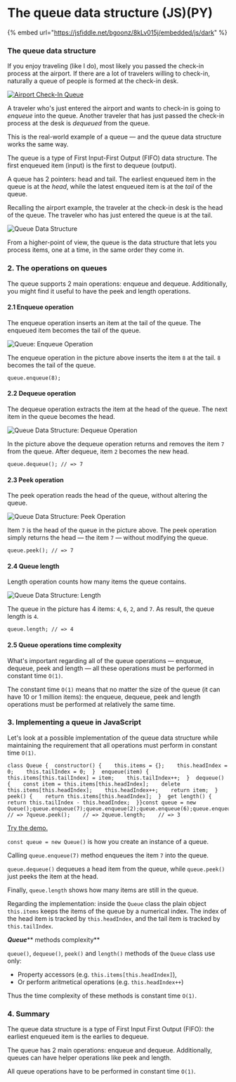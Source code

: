 # The queue data structure (JS)(PY)

{% embed url="https://jsfiddle.net/bgoonz/8kLv015j/embedded/js/dark" %}

### The queue data structure <a href="#1-the-queue-data-structure" id="1-the-queue-data-structure"></a>

If you enjoy traveling (like I do), most likely you passed the check-in process at the airport. If there are a lot of travelers willing to check-in, naturally a queue of people is formed at the check-in desk.

[![Airport Check-In Queue](https://dmitripavlutin.com/static/74238f7d04ea1cd6e04eb09ba0a9dd77/b60ba/airport-queue.jpg)](https://dmitripavlutin.com/static/74238f7d04ea1cd6e04eb09ba0a9dd77/a6028/airport-queue.jpg)

A traveler who's just entered the airport and wants to check-in is going to _enqueue_ into the queue. Another traveler that has just passed the check-in process at the desk is _dequeued_ from the queue.

This is the real-world example of a queue — and the queue data structure works the same way.

The queue is a type of First Input-First Output (FIFO) data structure. The first enqueued item (input) is the first to dequeue (output).

A queue has 2 pointers: head and tail. The earliest enqueued item in the queue is at the _head_, while the latest enqueued item is at the _tail_ of the queue.

Recalling the airport example, the traveler at the check-in desk is the head of the queue. The traveler who has just entered the queue is at the tail.

![Queue Data Structure](https://dmitripavlutin.com/2e1aee372cae31a13b0809df4ac606ff/queue-12.svg)

From a higher-point of view, the queue is the data structure that lets you process items, one at a time, in the same order they come in.

### 2. The operations on queues <a href="#2-the-operations-on-queues" id="2-the-operations-on-queues"></a>

The queue supports 2 main operations: enqueue and dequeue. Additionally, you might find it useful to have the peek and length operations.

#### 2.1 Enqueue operation <a href="#21-enqueue-operation" id="21-enqueue-operation"></a>

The enqueue operation inserts an item at the tail of the queue. The enqueued item becomes the tail of the queue.

![Queue: Enqueue Operation](https://dmitripavlutin.com/12d9d3b766b1bcea5ed3db2bba5508a2/enqueue.svg)

The enqueue operation in the picture above inserts the item `8` at the tail. `8` becomes the tail of the queue.

```
queue.enqueue(8);
```

#### 2.2 Dequeue operation <a href="#22-dequeue-operation" id="22-dequeue-operation"></a>

The dequeue operation extracts the item at the head of the queue. The next item in the queue becomes the head.

![Queue Data Structure: Dequeue Operation](https://dmitripavlutin.com/e0cd562e31b3ef1550b5a399b34f5578/dequeue.svg)

In the picture above the dequeue operation returns and removes the item `7` from the queue. After dequeue, item `2` becomes the new head.

```
queue.dequeue(); // => 7
```

#### 2.3 Peek operation <a href="#23-peek-operation" id="23-peek-operation"></a>

The peek operation reads the head of the queue, without altering the queue.

![Queue Data Structure: Peek Operation](https://dmitripavlutin.com/b700f665b9187f27e80847d1e5a06ad9/peek.svg)

Item `7` is the head of the queue in the picture above. The peek operation simply returns the head — the item `7` — without modifying the queue.

```
queue.peek(); // => 7
```

#### 2.4 Queue length <a href="#24-queue-length" id="24-queue-length"></a>

Length operation counts how many items the queue contains.

![Queue Data Structure: Length](https://dmitripavlutin.com/94122f61db4215e6e87974873dc60aad/length.svg)

The queue in the picture has 4 items: `4`, `6`, `2`, and `7`. As result, the queue length is `4`.

```
queue.length; // => 4
```

#### 2.5 Queue operations time complexity <a href="#25-queue-operations-time-complexity" id="25-queue-operations-time-complexity"></a>

What's important regarding all of the queue operations — enqueue, dequeue, peek and length — all these operations must be performed in constant time `O(1)`.

The constant time `O(1)` means that no matter the size of the queue (it can have 10 or 1 million items): the enqueue, dequeue, peek and length operations must be performed at relatively the same time.

### 3. Implementing a queue in JavaScript <a href="#3-implementing-a-queue-in-javascript" id="3-implementing-a-queue-in-javascript"></a>

Let's look at a possible implementation of the queue data structure while maintaining the requirement that all operations must perform in constant time `O(1)`.

```
class Queue {  constructor() {    this.items = {};    this.headIndex = 0;    this.tailIndex = 0;  }  enqueue(item) {    this.items[this.tailIndex] = item;    this.tailIndex++;  }  dequeue() {    const item = this.items[this.headIndex];    delete this.items[this.headIndex];    this.headIndex++;    return item;  }  peek() {    return this.items[this.headIndex];  }  get length() {    return this.tailIndex - this.headIndex;  }}const queue = new Queue();queue.enqueue(7);queue.enqueue(2);queue.enqueue(6);queue.enqueue(4);queue.dequeue(); // => 7queue.peek();    // => 2queue.length;    // => 3
```

[Try the demo.](https://jsfiddle.net/dmitri\_pavlutin/g6pd4hqb/2/)

`const queue = new Queue()` is how you create an instance of a queue.

Calling `queue.enqueue(7)` method enqueues the item `7` into the queue.

`queue.dequeue()` dequeues a head item from the queue, while `queue.peek()` just peeks the item at the head.

Finally, `queue.length` shows how many items are still in the queue.

Regarding the implementation: inside the `Queue` class the plain object `this.items` keeps the items of the queue by a numerical index. The index of the head item is tracked by `this.headIndex`, and the tail item is tracked by `this.tailIndex`.

_**Queue**_\*\* methods complexity\*\*

`queue()`, `dequeue()`, `peek()` and `length()` methods of the `Queue` class use only:

* Property accessors (e.g. `this.items[this.headIndex]`),
* Or perform aritmetical operations (e.g. `this.headIndex++`)

Thus the time complexity of these methods is constant time `O(1)`.

### 4. Summary <a href="#4-summary" id="4-summary"></a>

The queue data structure is a type of First Input First Output (FIFO): the earliest enqueued item is the earlies to dequeue.

The queue has 2 main operations: enqueue and dequeue. Additionally, queues can have helper operations like peek and length.

All queue operations have to be performed in constant time `O(1)`.
